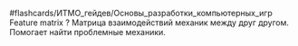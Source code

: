 #flashcards/ИТМО_гейдев/Основы_разработки_компьютерных_игр 
Feature matrix
?
Матрица взаимодействий механик между друг другом. Помогает найти проблемные механики.